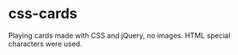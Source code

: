 css-cards
=========

Playing cards made with CSS and jQuery, no images. HTML special characters were used.
